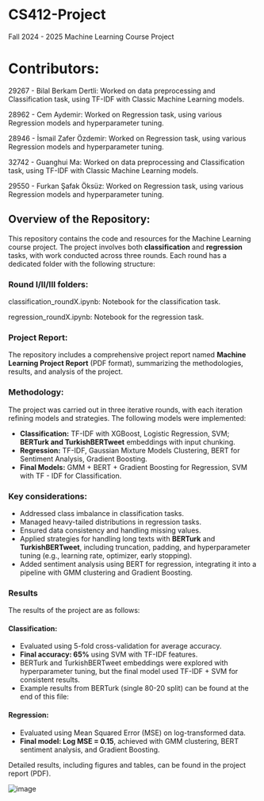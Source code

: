 # CS412-Project
 Fall 2024 - 2025 Machine Learning Course Project

# Contributors:
29267 - Bilal Berkam Dertli: Worked on data preprocessing and Classification task, using TF-IDF with Classic Machine Learning models. 

28962 - Cem Aydemir: Worked on Regression task, using various Regression models and hyperparameter tuning.

28946 - İsmail Zafer Özdemir: Worked on Regression task, using various Regression models and hyperparameter tuning.

32742 - Guanghui Ma: Worked on data preprocessing and Classification task, using TF-IDF with Classic Machine Learning models. 

29550 - Furkan Şafak Öksüz: Worked on Regression task, using various Regression models and hyperparameter tuning.


## Overview of the Repository:
This repository contains the code and resources for the Machine Learning course project. The project involves both **classification** and **regression** tasks, with work conducted across three rounds. Each round has a dedicated folder with the following structure:


### Round I/II/III folders:
classification_roundX.ipynb: Notebook for the classification task.

regression_roundX.ipynb: Notebook for the regression task.

### Project Report:
The repository includes a comprehensive project report named **Machine Learning Project Report** (PDF format), summarizing the methodologies, results, and analysis of the project.

### Methodology:
The project was carried out in three iterative rounds, with each iteration refining models and strategies. The following models were implemented:

- **Classification:** TF-IDF with XGBoost, Logistic Regression, SVM; **BERTurk and TurkishBERTweet** embeddings with input chunking.
- **Regression:** TF-IDF, Gaussian Mixture Models Clustering, BERT for Sentiment Analysis, Gradient Boosting.
- **Final Models:** GMM + BERT + Gradient Boosting for Regression, SVM with TF - IDF for Classification.

### Key considerations:

- Addressed class imbalance in classification tasks.
- Managed heavy-tailed distributions in regression tasks.
- Ensured data consistency and handling missing values.
- Applied strategies for handling long texts with **BERTurk** and **TurkishBERTweet**, including truncation, padding, and hyperparameter tuning (e.g., learning rate, optimizer, early stopping).
- Added sentiment analysis using BERT for regression, integrating it into a pipeline with GMM clustering and Gradient Boosting.

### Results
The results of the project are as follows:
#### Classification: 
- Evaluated using 5-fold cross-validation for average accuracy.
- **Final accuracy: 65%** using SVM with TF-IDF features.
- BERTurk and TurkishBERTweet embeddings were explored with hyperparameter tuning, but the final model used TF-IDF + SVM for consistent results.
- Example results from BERTurk (single 80-20 split) can be found at the end of this file:

#### Regression:
- Evaluated using Mean Squared Error (MSE) on log-transformed data.
- **Final model: Log MSE = 0.15**, achieved with GMM clustering, BERT sentiment analysis, and Gradient Boosting.

Detailed results, including figures and tables, can be found in the project report (PDF).

 ![image](https://github.com/user-attachments/assets/74376323-91e7-4ffc-a47e-6bebe9a29855)


